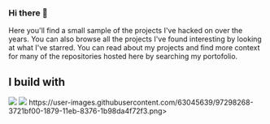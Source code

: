 ### Hi there 👋
Here you'll find a small sample of the projects I've hacked on over the years. You can also browse all the projects I've found interesting by looking at what I've starred. You can read about my projects and find more context for many of the repositories hosted here by searching my portofolio.
<p align="center"><h2>I build with</h2>
<img src=https://user-images.githubusercontent.com/63045639/97298191-16f20000-1879-11eb-81d0-83fae210a01b.png></img>
<img src=https://user-images.githubusercontent.com/63045639/97298232-27a27600-1879-11eb-91c4-99da3edbf176.png></img>
<img src=>https://user-images.githubusercontent.com/63045639/97298268-3721bf00-1879-11eb-8376-1b98da4f72f3.png></img>

  </p>
<!--
**souravsingpardeshi/souravsingpardeshi** is a ✨ _special_ ✨ repository because its `README.md` (this file) appears on your GitHub profile.

Here are some ideas to get you started:

- 🔭 I’m currently working on ...
- 🌱 I’m currently learning ...
- 👯 I’m looking to collaborate on ...
- 🤔 I’m looking for help with ...
- 💬 Ask me about ...
- 📫 How to reach me: ...
- 😄 Pronouns: ...
- ⚡ Fun fact: ...
-->

